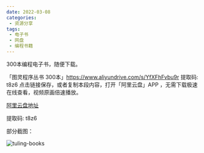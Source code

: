 ```yaml
---
date: 2022-03-08
categories:
 - 资源分享
tags:
 - 电子书
 - 网盘
 - 编程书籍
---
```


300本编程电子书，随便下载。

「图灵程序丛书 300本」https://www.aliyundrive.com/s/YfXFhFvbu9r 提取码: t8z6 点击链接保存，或者复制本段内容，打开「阿里云盘」APP ，无需下载极速在线查看，视频原画倍速播放。

[阿里云盘地址](https://www.aliyundrive.com/s/YfXFhFvbu9r )

提取码: t8z6

部分截图：

![tuling-books](https://cdn.jsdelivr.net/gh/CoderSJX/nullpointer-images/images/tuling-books.png)

